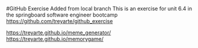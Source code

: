 #GitHub Exercise
Added from local branch
This is an exercise for unit 6.4 in the springboard software engineer bootcamp
https://github.com/treyarte/github_exercise

https://treyarte.github.io/meme_generator/
https://treyarte.github.io/memorygame/

